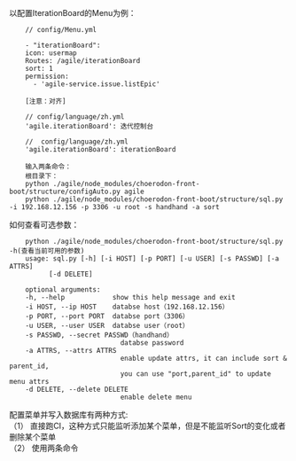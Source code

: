 以配置IterationBoard的Menu为例：    

        // config/Menu.yml

        - "iterationBoard":
        icon: usermap
        Routes: /agile/iterationBoard
        sort: 1
        permission:
          - 'agile-service.issue.listEpic'
        
        [注意：对齐]

        // config/language/zh.yml
        'agile.iterationBoard': 迭代控制台 

        //  config/language/zh.yml
        'agile.iterationBoard': iterationBoard

        输入两条命令： 
        根目录下：  
        python ./agile/node_modules/choerodon-front-boot/structure/configAuto.py agile
        python ./agile/node_modules/choerodon-front-boot/structure/sql.py -i 192.168.12.156 -p 3306 -u root -s handhand -a sort

如何查看可选参数：  

        python ./agile/node_modules/choerodon-front-boot/structure/sql.py -h(查看当前可用的参数) 
        usage: sql.py [-h] [-i HOST] [-p PORT] [-u USER] [-s PASSWD] [-a ATTRS]
              [-d DELETE]

        optional arguments:
        -h, --help            show this help message and exit
        -i HOST, --ip HOST    databse host（192.168.12.156）
        -p PORT, --port PORT  databse port（3306）
        -u USER, --user USER  databse user（root）
        -s PASSWD, --secret PASSWD（handhand）
                                databse password
        -a ATTRS, --attrs ATTRS
                                enable update attrs, it can include sort & parent_id,
                                you can use "port,parent_id" to update menu attrs
        -d DELETE, --delete DELETE
                                enable delete menu

配置菜单并写入数据库有两种方式:  
    （1） 直接跑CI，这种方式只能监听添加某个菜单，但是不能监听Sort的变化或者删除某个菜单  
    （2） 使用两条命令